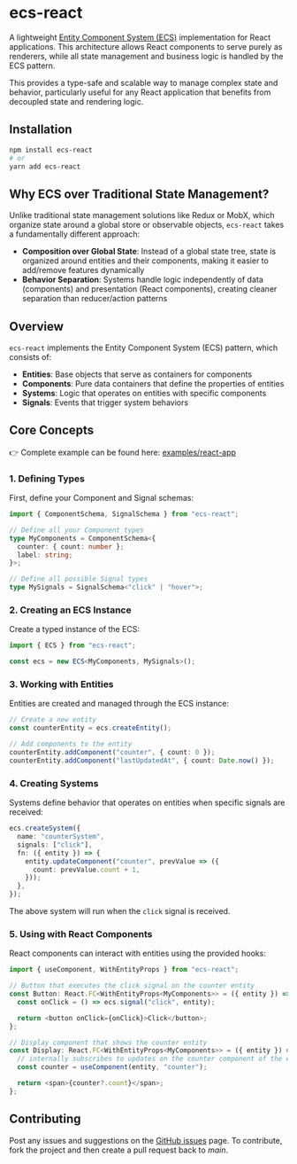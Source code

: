 # ecs-react

A lightweight [Entity Component System (ECS)](https://en.wikipedia.org/wiki/Entity_component_system) implementation for React applications. This architecture allows React components to serve purely as renderers, while all state management and business logic is handled by the ECS pattern.

This provides a type-safe and scalable way to manage complex state and behavior, particularly useful for any React application that benefits from decoupled state and rendering logic.

## Installation

```bash
npm install ecs-react
# or
yarn add ecs-react
```

## Why ECS over Traditional State Management?

Unlike traditional state management solutions like Redux or MobX, which organize state around a global store or observable objects, `ecs-react` takes a fundamentally different approach:

- **Composition over Global State**: Instead of a global state tree, state is organized around entities and their components, making it easier to add/remove features dynamically
- **Behavior Separation**: Systems handle logic independently of data (components) and presentation (React components), creating cleaner separation than reducer/action patterns

## Overview

`ecs-react` implements the Entity Component System (ECS) pattern, which consists of:

- **Entities**: Base objects that serve as containers for components
- **Components**: Pure data containers that define the properties of entities
- **Systems**: Logic that operates on entities with specific components
- **Signals**: Events that trigger system behaviors

## Core Concepts

👉 Complete example can be found here: [examples/react-app](https://github.com/hasnainroopawalla/ecs-react/tree/main/examples/react-app)

### 1. Defining Types

First, define your Component and Signal schemas:

```typescript
import { ComponentSchema, SignalSchema } from "ecs-react";

// Define all your Component types
type MyComponents = ComponentSchema<{
  counter: { count: number };
  label: string;
}>;

// Define all possible Signal types
type MySignals = SignalSchema<"click" | "hover">;
```

### 2. Creating an ECS Instance

Create a typed instance of the ECS:

```typescript
import { ECS } from "ecs-react";

const ecs = new ECS<MyComponents, MySignals>();
```

### 3. Working with Entities

Entities are created and managed through the ECS instance:

```typescript
// Create a new entity
const counterEntity = ecs.createEntity();

// Add components to the entity
counterEntity.addComponent("counter", { count: 0 });
counterEntity.addComponent("lastUpdatedAt", { count: Date.now() });
```

### 4. Creating Systems

Systems define behavior that operates on entities when specific signals are received:

```typescript
ecs.createSystem({
  name: "counterSystem",
  signals: ["click"],
  fn: ({ entity }) => {
    entity.updateComponent("counter", prevValue => ({
      count: prevValue.count + 1,
    }));
  },
});
```

The above system will run when the `click` signal is received.

### 5. Using with React Components

React components can interact with entities using the provided hooks:

```typescript
import { useComponent, WithEntityProps } from "ecs-react";

// Button that executes the click signal on the counter entity
const Button: React.FC<WithEntityProps<MyComponents>> = ({ entity }) => {
  const onClick = () => ecs.signal("click", entity);

  return <button onClick={onClick}>Click</button>;
};

// Display component that shows the counter entity
const Display: React.FC<WithEntityProps<MyComponents>> = ({ entity }) => {
  // internally subscribes to updates on the counter component of the entity
  const counter = useComponent(entity, "counter");

  return <span>{counter?.count}</span>;
};
```

## Contributing

Post any issues and suggestions on the [GitHub issues](https://github.com/hasnainroopawalla/ecs-react/issues) page.
To contribute, fork the project and then create a pull request back to _main_.
